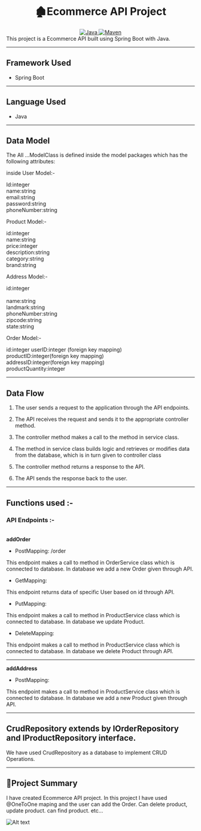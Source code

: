 <center>
<h1> 🏚️Ecommerce API Project</h1>
</center>
<center>
<a href="Java url">
    <img alt="Java" src="https://img.shields.io/badge/Java->=8-darkblue.svg" />
</a>
<a href="Maven url" >
    <img alt="Maven" src="https://img.shields.io/badge/maven-3.0.5-brightgreen.svg" />
</a>
</center>
This project is a Ecommerce API built using Spring Boot with Java.

---

## Framework Used
* Spring Boot

---

## Language Used
* Java

---

## Data Model

The All ...ModelClass  is defined inside the model packages which has the following attributes:
   
   inside User Model:-<br>
   
   Id:integer<br>
    name:string<br>
    email:string<br>
   password:string<br>
   phoneNumber:string <br>
  
   
   
  Product Model:- <br>
   
  id:integer <br>
  name:string<br>
  price:integer<br>
  description:string<br>
  category:string<br>
  brand:string<br>
  
 Address Model:- <br>
   
 id:integer <br>   
 name:string<br>
 landmark:string<br>
 phoneNumber:string<br>
 zipcode:string<br>
 state:string<br>

   
 Order Model:- <br>
   
  id:integer
  userID:integer (foreign key mapping)<br>
  productID:integer(foreign key mapping)<br>
  addressID:integer(foreign key mapping)<br>
  productQuantity:integer<br>

---

## Data Flow

1. The user sends a request to the application through the API endpoints.
2. The API receives the request and sends it to the appropriate controller method.
3. The controller method makes a call to the method in service class.

4. The method in service class builds logic and retrieves or modifies data from the database, which is in turn given to controller class
5. The controller method returns a response to the API.
6. The API sends the response back to the user.

---

## Functions used :-

### API Endpoints :-
</br>
<b> addOrder </b>

* PostMapping: /order 

This endpoint makes a call to method in OrderService class which is connected to database. In database we add a new Order given through API.


* GetMapping: 

This endpoint returns data of specific User based on id through API.


* PutMapping: 

This endpoint makes a call to method in ProductService class which is connected to database. In database we update Product.


* DeleteMapping: 

This endpoint makes a call to method in ProductService class which is connected to database. In database we delete Product through API.


---
<b> addAddress </b>

* PostMapping: 

This endpoint makes a call to method in ProductService class which is connected to database. In database we add a new Product given through API.




---

## CrudRepository extends by IOrderRepository and IProductRepository interface.


We have used CrudRepository as a database to implement CRUD Operations.

---

## 📝Project Summary

I have created Ecommerce API project.  In this project I have used @OneToOne maping and the user can add the Order.  Can delete product, update product.  can find product. etc...

![Alt text](https://media.tenor.com/Ra5kgH_k8yMAAAAj/thank-you-thank-you-heart.gif)
